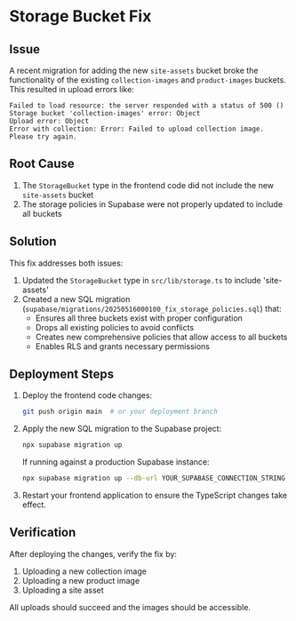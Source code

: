 # Storage Bucket Fix

## Issue

A recent migration for adding the new `site-assets` bucket broke the functionality of the existing `collection-images` and `product-images` buckets. This resulted in upload errors like:

```
Failed to load resource: the server responded with a status of 500 ()
Storage bucket 'collection-images' error: Object
Upload error: Object
Error with collection: Error: Failed to upload collection image. Please try again.
```

## Root Cause

1. The `StorageBucket` type in the frontend code did not include the new `site-assets` bucket
2. The storage policies in Supabase were not properly updated to include all buckets

## Solution

This fix addresses both issues:

1. Updated the `StorageBucket` type in `src/lib/storage.ts` to include 'site-assets'
2. Created a new SQL migration (`supabase/migrations/20250516000100_fix_storage_policies.sql`) that:
   - Ensures all three buckets exist with proper configuration
   - Drops all existing policies to avoid conflicts
   - Creates new comprehensive policies that allow access to all buckets
   - Enables RLS and grants necessary permissions

## Deployment Steps

1. Deploy the frontend code changes:
   ```bash
   git push origin main  # or your deployment branch
   ```

2. Apply the new SQL migration to the Supabase project:
   ```bash
   npx supabase migration up
   ```
   
   If running against a production Supabase instance:
   ```bash
   npx supabase migration up --db-url YOUR_SUPABASE_CONNECTION_STRING
   ```

3. Restart your frontend application to ensure the TypeScript changes take effect.

## Verification

After deploying the changes, verify the fix by:

1. Uploading a new collection image
2. Uploading a new product image
3. Uploading a site asset

All uploads should succeed and the images should be accessible. 